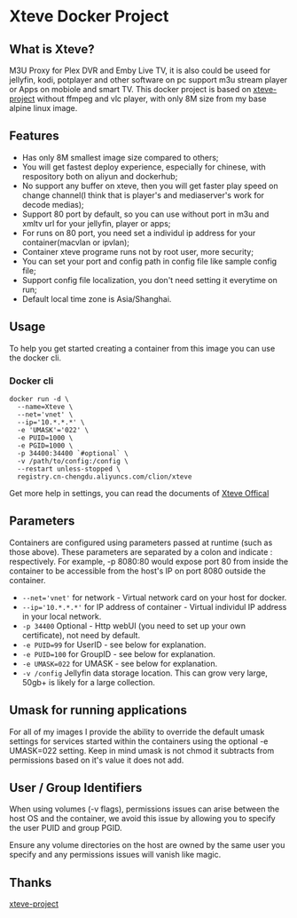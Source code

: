 # Xteve Docker Project

## What is Xteve?
M3U Proxy for Plex DVR and Emby Live TV, it is also could be useed for jellyfin, kodi, potplayer and other software on pc support m3u stream player or Apps on mobiole and smart TV. This docker project is based on [xteve-project](https://github.com/xteve-project/xTeVe) without ffmpeg and vlc player, with only 8M size from my base alpine linux image.

## Features
* Has only 8M smallest image size compared to others;
* You will get fastest deploy experience, especially for chinese, with respository both on aliyun and dockerhub;
* No support any buffer on xteve, then you will get faster play speed on change channel(I think that is player's and mediaserver's work for decode medias);
* Support 80 port by default, so you can use without port in m3u and xmltv url for your jellyfin, player or apps;
* For runs on 80 port, you need set a individul ip address for your container(macvlan or ipvlan);
* Container xteve programe runs not by root user, more security;
* You can set your port and config path in config file like sample config file;
* Support config file localization, you don't need setting it everytime on run;
* Default local time zone is Asia/Shanghai.

## Usage
To help you get started creating a container from this image you can use the docker cli.

### Docker cli
```
docker run -d \
  --name=Xteve \
  --net='vnet' \
  --ip='10.*.*.*' \
  -e 'UMASK'='022' \
  -e PUID=1000 \
  -e PGID=1000 \
  -p 34400:34400 `#optional` \
  -v /path/to/config:/config \
  --restart unless-stopped \
  registry.cn-chengdu.aliyuncs.com/clion/xteve
```

Get more help in settings, you can read the documents of [Xteve Offical](https://github.com/xteve-project/xTeVe-Documentation/blob/master/en/configuration.md)

## Parameters
Containers are configured using parameters passed at runtime (such as those above). These parameters are separated by a colon and indicate <external>:<internal> respectively. For example, -p 8080:80 would expose port 80 from inside the container to be accessible from the host's IP on port 8080 outside the container.

* ```--net='vnet'``` for network - Virtual network card on your host for docker.
* ```--ip='10.*.*.*'``` for IP address of container - Virtual individul IP address in your local network.
* ```-p 34400``` Optional - Http webUI (you need to set up your own certificate), not need by default.
* ```-e PUID=99``` for UserID - see below for explanation.
* ```-e PUID=100``` for GroupID - see below for explanation.
* ```-e UMASK=022``` for UMASK - see below for explanation.
* ```-v /config``` Jellyfin data storage location. This can grow very large, 50gb+ is likely for a large collection.

## Umask for running applications
For all of my images I provide the ability to override the default umask settings for services started within the containers using the optional -e UMASK=022 setting. Keep in mind umask is not chmod it subtracts from permissions based on it's value it does not add.

## User / Group Identifiers
When using volumes (-v flags), permissions issues can arise between the host OS and the container, we avoid this issue by allowing you to specify the user PUID and group PGID.

Ensure any volume directories on the host are owned by the same user you specify and any permissions issues will vanish like magic.

## Thanks
[xteve-project](https://github.com/xteve-project/xTeVe)
